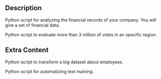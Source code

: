 ## Description

Python script for analyzing the financial records of your company. You will give a set of financial data.

Python script to evaluate more than 3 million of votes in an specific region.

## Extra Content

Python script to transform a big dataset about employees.

Python script for automatizing text maining.
